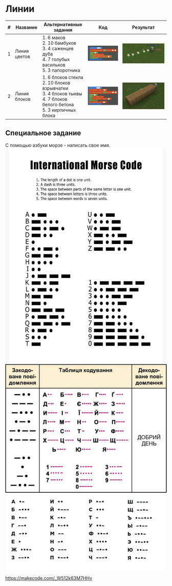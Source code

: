 # Линии
|#|Название|Альтернативные задания|Код|Результат|
|---|---|---|---|---|
|1|Линия цветов| 1. 6 маков <br> 2. 10 бамбуков <br> 3. 4 саженцев дуба <br> 4. 7 голубых васильков<br> 5. 3 папоротника|<a href = 'https://makecode.com/_RCyK9D142F1H'><img src = './img/fline.jpg' width=500></a>|<img src = './img/fline_res.png' width=500>|
|2|Линия блоков| 1. 6 блоков стекла <br> 2. 10 блоков взрывчатки <br> 3. 4 блоков тыквы <br> 4. 7 блоков белого бетона<br> 5. 3 кирпичных блока|<a href = 'https://makecode.com/_Jq8eFa0EUUyJ'><img src = './img/bline.png' width=500></a>|<img src = './img/bline_res.png' width=500>|
## Специальное задание
С помощью азбуки морзе - написать свое имя.  
<img src = './img/morse_code_en.jpeg' width = 600> 
<img src = './img/morse_code_ua.jpeg' width = 600>  
<img src = './img/morse_code_ru.jpeg' width = 600>  
  
  https://makecode.com/_W512k63M7HHv
